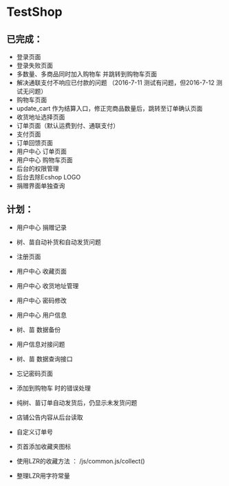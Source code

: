# TestShop


已完成：
--------------------------------
- 登录页面
- 登录失败页面
- 多数量、多商品同时加入购物车 并跳转到购物车页面
- 解决通联支付不响应已付款的问题 （2016-7-11 测试有问题，但2016-7-12 测试无问题）
- 购物车页面
- update_cart 作为结算入口，修正完商品数量后，跳转至订单确认页面
- 收货地址选择页面
- 订单页面（默认运费到付、通联支付）
- 支付页面
- 订单回馈页面
- 用户中心 订单页面
- 用户中心 购物车页面
- 后台的权限管理
- 后台去除Ecshop LOGO
- 捐赠界面单独查询



计划：
--------------------------------
- 用户中心 捐赠记录
- 树、苗自动补货和自动发货问题
- 注册页面

- 用户中心 收藏页面
- 用户中心 收货地址管理
- 用户中心 密码修改
- 用户中心 用户信息
- 树、苗 数据备份

- 用户信息对接问题
- 树、苗 数据查询接口
- 忘记密码页面
- 添加到购物车 时的错误处理
- 纯树、苗订单自动发货后，仍显示未发货问题
- 店铺公告内容从后台读取
- 自定义订单号
- 页首添加收藏夹图标
- 使用LZR的收藏方法 ： /js/common.js/collect()
- 整理LZR用字符常量

